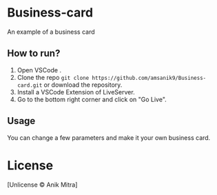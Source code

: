 # Business-card
An example of a business card

## How to run?
1. Open VSCode .
2. Clone the repo ```git clone https://github.com/amsanik9/Business-card.git``` or download the repository.
3. Install a VSCode Extension of LiveServer.
4. Go to the bottom right corner and click on "Go Live".

## Usage
You can change a few parameters and make it your own business card.

# License
[Unlicense © Anik Mitra]
